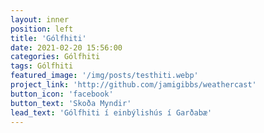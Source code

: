 ```yaml
---
layout: inner
position: left
title: 'Gólfhiti'
date: 2021-02-20 15:56:00
categories: Gólfhiti
tags: Gólfhiti
featured_image: '/img/posts/testhiti.webp'
project_link: 'http://github.com/jamigibbs/weathercast'
button_icon: 'facebook'
button_text: 'Skoða Myndir'
lead_text: 'Gólfhiti í einbýlishús í Garðabæ'
---
```

